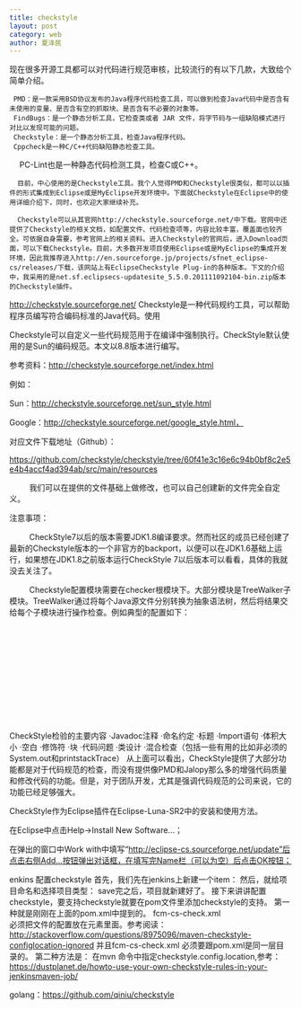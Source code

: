 ```yaml
---
title: checkstyle
layout: post
category: web
author: 夏泽民
---
```

现在很多开源工具都可以对代码进行规范审核，比较流行的有以下几款，大致给个简单介绍。

     PMD：是一款采用BSD协议发布的Java程序代码检查工具，可以做到检查Java代码中是否含有未使用的变量、是否含有空的抓取块、是否含有不必要的对象等。
     FindBugs：是一个静态分析工具，它检查类或者 JAR 文件，将字节码与一组缺陷模式进行对比以发现可能的问题。
     Checkstyle：是一个静态分析工具，检查Java程序代码。
     Cppcheck是一种C/C++代码缺陷静态检查工具。
　  PC-Lint也是一种静态代码检测工具，检查C或C++。

      目前，中心使用的是Checkstyle工具。我个人觉得PMD和Checkstyle很类似，都可以以插件的形式集成到Eclipse或是MyEclipse开发环境中。下面就Checkstyle在Eclipse中的使用详细介绍下，同时，也欢迎大家继续补充。

      Checkstyle可以从其官网http://checkstyle.sourceforge.net/中下载。官网中还提供了Checkstyle的相关文档，如配置文件、代码检查项等，内容比较丰富，覆盖面也较齐全。可依据自身需要，参考官网上的相关资料。进入Checkstyle的官网后，进入Download页面，可以下载Checkstyle。目前，大多数开发项目使用Eclipse或是MyEclipse的集成开发环境，因此我推荐进入http://en.sourceforge.jp/projects/sfnet_eclipse-cs/releases/下载，该网站上有EclipseCheckstyle Plug-in的各种版本。下文的介绍中，我采用的是net.sf.eclipsecs-updatesite_5.5.0.201111092104-bin.zip版本的Checkstyle插件。


http://checkstyle.sourceforge.net/
Checkstyle是一种代码规约工具，可以帮助程序员编写符合编码标准的Java代码。使用

Checkstyle可以自定义一些代码规范用于在编译中强制执行。CheckStyle默认使用的是Sun的编码规范。本文以8.8版本进行编写。

参考资料：http://checkstyle.sourceforge.net/index.html

例如：

Sun：http://checkstyle.sourceforge.net/sun_style.html

Google：http://checkstyle.sourceforge.net/google_style.html，

对应文件下载地址（Github）：

https://github.com/checkstyle/checkstyle/tree/60f41e3c16e6c94b0bf8c2e5e4b4accf4ad394ab/src/main/resources

         我们可以在提供的文件基础上做修改，也可以自己创建新的文件完全自定义。

注意事项：

         CheckStyle7以后的版本需要JDK1.8编译要求。然而社区的成员已经创建了最新的Checkstyle版本的一个非官方的backport，以便可以在JDK1.6基础上运行，如果想在JDK1.8之前版本运行CheckStyle 7以后版本可以看看，具体的我就没去关注了。

         Checkstyle配置模块需要在checker根模块下。大部分模块是TreeWalker子模块。TreeWalker通过将每个Java源文件分别转换为抽象语法树，然后将结果交给每个子模块进行操作检查。例如典型的配置如下：

<module name="Checker">

   <module name="JavadocPackage"/>

   <module name="TreeWalker">

       <module name="AvoidStarImport"/>

       <module name="ConstantName"/>

       <module name="EmptyBlock"/>

   </module>

</module>
<!-- more -->
CheckStyle检验的主要内容
·Javadoc注释
·命名约定
·标题
·Import语句
·体积大小
·空白
·修饰符
·块
·代码问题
·类设计
·混合检查（包括一些有用的比如非必须的System.out和printstackTrace）
从上面可以看出，CheckStyle提供了大部分功能都是对于代码规范的检查，而没有提供像PMD和Jalopy那么多的增强代码质量和修改代码的功能。但是，对于团队开发，尤其是强调代码规范的公司来说，它的功能已经足够强大。

CheckStyle作为Eclipse插件在Eclipse-Luna-SR2中的安装和使用方法。

在Eclipse中点击Help->Install New Software...；

在弹出的窗口中Work with中填写“http://eclipse-cs.sourceforge.net/update”后点击右侧Add...按钮弹出对话框，在填写完Name栏（可以为空）后点击OK按钮；


enkins 配置checkstyle
首先，我们先在jenkins上新建一个item： 
然后，就给项目命名和选择项目类型： 
save完之后，项目就新建好了。 
接下来讲讲配置checkstyle，要支持checkstyle就要在pom文件里添加checkstyle的支持。
第一种就是刚刚在上面的pom.xml中提到的。 
<configLocation>fcm-cs-check.xml</configLocation>  
必须把文件的配置放在<build>元素里面。参考阅读：http://stackoverflow.com/questions/8975096/maven-checkstyle-configlocation-ignored 
并且fcm-cs-check.xml 必须要跟pom.xml是同一层目录的。 
第二种方法是： 
在mvn 命令中指定checkstyle.config.location,参考：https://dustplanet.de/howto-use-your-own-checkstyle-rules-in-your-jenkinsmaven-job/ 


golang：https://github.com/qiniu/checkstyle
